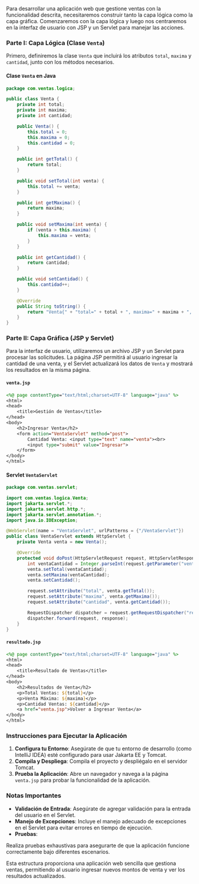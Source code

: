 Para desarrollar una aplicación web que gestione ventas con la funcionalidad descrita, necesitaremos construir tanto la capa lógica como la capa gráfica. Comenzaremos con la capa lógica y luego nos centraremos en la interfaz de usuario con JSP y un Servlet para manejar las acciones.

### Parte I: Capa Lógica (Clase `Venta`)

Primero, definiremos la clase `Venta` que incluirá los atributos `total`, `maxima` y `cantidad`, junto con los métodos necesarios.

#### Clase `Venta` en Java

```java
package com.ventas.logica;

public class Venta {
    private int total;
    private int maxima;
    private int cantidad;

    public Venta() {
        this.total = 0;
        this.maxima = 0;
        this.cantidad = 0;
    }

    public int getTotal() {
        return total;
    }

    public void setTotal(int venta) {
        this.total += venta;
    }

    public int getMaxima() {
        return maxima;
    }

    public void setMaxima(int venta) {
        if (venta > this.maxima) {
            this.maxima = venta;
        }
    }

    public int getCantidad() {
        return cantidad;
    }

    public void setCantidad() {
        this.cantidad++;
    }

    @Override
    public String toString() {
        return "Venta{" + "total=" + total + ", maxima=" + maxima + ", cantidad=" + cantidad + '}';
    }
}
```

### Parte II: Capa Gráfica (JSP y Servlet)

Para la interfaz de usuario, utilizaremos un archivo JSP y un Servlet para procesar las solicitudes. La página JSP permitirá al usuario ingresar la cantidad de una venta, y el Servlet actualizará los datos de `Venta` y mostrará los resultados en la misma página.

#### `venta.jsp`

```jsp
<%@ page contentType="text/html;charset=UTF-8" language="java" %>
<html>
<head>
    <title>Gestión de Ventas</title>
</head>
<body>
    <h2>Ingresar Venta</h2>
    <form action="VentaServlet" method="post">
        Cantidad Venta: <input type="text" name="venta"><br>
        <input type="submit" value="Ingresar">
    </form>
</body>
</html>
```

#### Servlet `VentaServlet`

```java
package com.ventas.servlet;

import com.ventas.logica.Venta;
import jakarta.servlet.*;
import jakarta.servlet.http.*;
import jakarta.servlet.annotation.*;
import java.io.IOException;

@WebServlet(name = "VentaServlet", urlPatterns = {"/VentaServlet"})
public class VentaServlet extends HttpServlet {
    private Venta venta = new Venta();

    @Override
    protected void doPost(HttpServletRequest request, HttpServletResponse response) throws ServletException, IOException {
        int ventaCantidad = Integer.parseInt(request.getParameter("venta"));
        venta.setTotal(ventaCantidad);
        venta.setMaxima(ventaCantidad);
        venta.setCantidad();

        request.setAttribute("total", venta.getTotal());
        request.setAttribute("maxima", venta.getMaxima());
        request.setAttribute("cantidad", venta.getCantidad());

        RequestDispatcher dispatcher = request.getRequestDispatcher("resultado.jsp");
        dispatcher.forward(request, response);
    }
}
```

#### `resultado.jsp`

```jsp
<%@ page contentType="text/html;charset=UTF-8" language="java" %>
<html>
<head>
    <title>Resultado de Ventas</title>
</head>
<body>
    <h2>Resultados de Venta</h2>
    <p>Total Ventas: ${total}</p>
    <p>Venta Máxima: ${maxima}</p>
    <p>Cantidad Ventas: ${cantidad}</p>
    <a href="venta.jsp">Volver a Ingresar Venta</a>
</body>
</html>
```

### Instrucciones para Ejecutar la Aplicación

1. **Configura tu Entorno**: Asegúrate de que tu entorno de desarrollo (como IntelliJ IDEA) esté configurado para usar Jakarta EE y Tomcat.
2. **Compila y Despliega**: Compila el proyecto y despliégalo en el servidor Tomcat.
3. **Prueba la Aplicación**: Abre un navegador y navega a la página `venta.jsp` para probar la funcionalidad de la aplicación.

### Notas Importantes

- **Validación de Entrada**: Asegúrate de agregar validación para la entrada del usuario en el Servlet.
- **Manejo de Excepciones**: Incluye el manejo adecuado de excepciones en el Servlet para evitar errores en tiempo de ejecución.
- **Pruebas**:

 Realiza pruebas exhaustivas para asegurarte de que la aplicación funcione correctamente bajo diferentes escenarios.

Esta estructura proporciona una aplicación web sencilla que gestiona ventas, permitiendo al usuario ingresar nuevos montos de venta y ver los resultados actualizados.